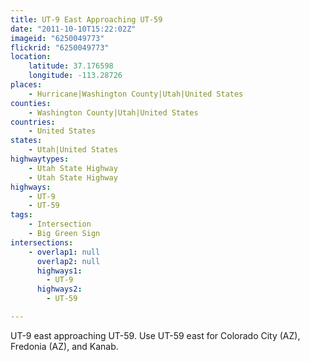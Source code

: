```yaml
---
title: UT-9 East Approaching UT-59
date: "2011-10-10T15:22:02Z"
imageid: "6250049773"
flickrid: "6250049773"
location:
    latitude: 37.176598
    longitude: -113.28726
places:
    - Hurricane|Washington County|Utah|United States
counties:
    - Washington County|Utah|United States
countries:
    - United States
states:
    - Utah|United States
highwaytypes:
    - Utah State Highway
    - Utah State Highway
highways:
    - UT-9
    - UT-59
tags:
    - Intersection
    - Big Green Sign
intersections:
    - overlap1: null
      overlap2: null
      highways1:
        - UT-9
      highways2:
        - UT-59

---
```

UT-9 east approaching UT-59.  Use UT-59 east for Colorado City (AZ), Fredonia (AZ), and Kanab.